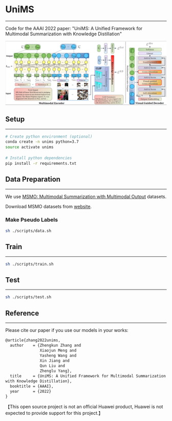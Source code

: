 # UniMS

---

Code for the AAAI 2022 paper: "UniMS: A Unified Framework for Multimodal Summarization with Knowledge Distillation"

![model image](./assets/model.png)


## Setup

---

```bash
# Create python environment (optional)
conda create -n unims python=3.7
source activate unims

# Install python dependencies
pip install -r requirements.txt
```

## Data Preparation

---

We use [MSMO: Multimodal Summarization with Multimodal Output](https://aclanthology.org/D18-1448.pdf) datasets.

Download MSMO datasets from [website](http://www.nlpr.ia.ac.cn/cip/dataset.htm).

### Make Pseudo Labels

```bash
sh ./scripts/data.sh
```

## Train

---

```bash
sh ./scripts/train.sh
```

## Test

---

```bash
sh ./scripts/test.sh
```


## Reference

---

Please cite our paper if you use our models in your works:
```
@article{zhang2022unims,
  author    = {Zhengkun Zhang and
               Xiaojun Meng and
               Yasheng Wang and
               Xin Jiang and
               Qun Liu and
               Zhenglu Yang},
  title     = {UniMS: A Unified Framework for Multimodal Summarization with Knowledge Distillation},
  booktitle = {AAAI},
  year      = {2022}
}
```
【This open source project is not an official Huawei product, Huawei is not expected to provide support for this project.】
